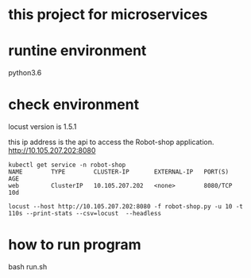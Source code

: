 # this project for microservices

# runtine environment
python3.6

# check environment
locust version is 1.5.1

this ip address is the api to access  the Robot-shop application. http://10.105.207.202:8080 
```
kubectl get service -n robot-shop
NAME        TYPE        CLUSTER-IP       EXTERNAL-IP   PORT(S)              AGE
web         ClusterIP   10.105.207.202   <none>        8080/TCP             10d
```

```
locust --host http://10.105.207.202:8080 -f robot-shop.py -u 10 -t 110s --print-stats --csv=locust  --headless 
```

# how to run program

bash run.sh


